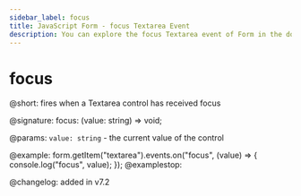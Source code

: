 ```yaml
---
sidebar_label: focus
title: JavaScript Form - focus Textarea Event 
description: You can explore the focus Textarea event of Form in the documentation of the DHTMLX JavaScript UI library. Browse developer guides and API reference, try out code examples and live demos, and download a free 30-day evaluation version of DHTMLX Suite 7.
---
```


# focus

@short: fires when a Textarea control has received focus

@signature: focus: (value: string) => void;

@params:
`value: string` - the current value of the control

@example:
form.getItem("textarea").events.on("focus", (value) => {
    console.log("focus", value);
});
@examplestop:

@changelog: added in v7.2
